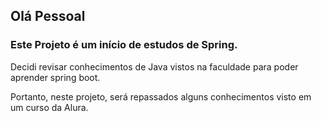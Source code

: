 <h2>Olá Pessoal</h2>
<h3>Este Projeto é um início de estudos de Spring.</h3>
<p>Decidi revisar conhecimentos de Java vistos na faculdade para poder aprender spring boot.</p>
<p>Portanto, neste projeto, será repassados alguns conhecimentos visto em um curso da Alura.</p>

